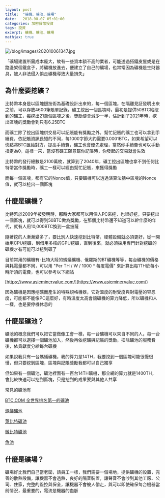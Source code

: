 ```yaml
---
layout: post
title:  "礦機、礦池、礦場"
date:   2018-08-07 05:01:00
categories: 加密貨幣投資
tags: 投資
excerpt: 礦機、礦池、礦場
mathjax: true
---
```


![/blog/images/202010061347.jpg](/blog/images/202010061347.jpg)

「礦場建置所需成本龐大，故有一些資本額不高的業者，可能透過搭鐵皮屋或是在路邊架個鐵盒子，將礦機放進去，便建立了自己的礦場，也常常因為礦機是生財器具，被人非法侵入偷走礦機導致大量損失」

## 為什麼要挖礦？
比特幣本身是以區塊鏈技術為基礎設計出來的，每一個區塊，在隔離見証發明出來之前，可以存放4600筆賬單記錄，礦工挖出一個區塊時，最初是提供50BTC給挖到的礦工，每挖出21萬個區塊之後，獎勵便會減少一半，估計到了2021年時，挖出區塊的獎勵會到只有6.25BTC

而礦工除了挖出區塊供交易可以記賬能有獎勵之外，幫忙記賬的礦工也可以拿到手續費，依記賬資訊長短的不同，每1000字節大約需要0.0001BTC，如果希望可以快點將BTC匯給對方，提高手續費，礦工也會優先處理，當然你手續費也可以手動指定為0，這樣一來，當沒有礦工願意幫你記賬時，你發起的交易就會失效

比特幣的發行總數是2100萬枚，就算到了2040年，礦工挖出區塊也拿不到任何比特幣當作獎勵時，礦工一樣可以經由幫忙記賬，來獲得獎勵

而每一個區塊，都有它的Nonce值，只要礦機可以透過演算法猜中區塊的Nonce值，就可以挖出一個區塊

## 什麼是礦機？
比特幣於2009年被發明時，那時大家都可以用個人PC來挖，也很好挖，只要挖出一個區塊，就可以得到50BTC做為獎勵，在那個比特幣還不知道可以幹什麼的年代，就有人用10,000BTC換到一盒披薩

隨著挖的人漸漸變多了，要比別人快速挖到比特幣，硬體設備就必須更好，從一開始用CPU挖礦，到借用多核的GPU挖礦，直到後來，就必須採用專門針對挖礦的礦機才有可能可以挖到礦了

目前常用的礦機有-比特大陸的螞蟻礦機、俄羅斯的BT礦機等等，每台礦機的價格與耗電量都不同，可以用 "Per TH / W / 1000 * 每度電價" 來計算出每1TH於每小時所須的電費，也可以參考以下網站

[https://www.asicminervalue.com/](https://www.asicminervalue.com/)

因為礦機是因應挖礦而產生的特殊規格機器，它對溫度的耐受度與對電壓的容忍度，可能都不能像PC這麼好，有時溫度太高會讓礦機的算力降低，所以礦機和人一樣，也是要停機休息的

## 什麼是礦池？
礦池的概念我們可以把它當做像工會一樣，每一台礦機可以來自不同的人，每一台礦機都可以選擇一個礦池加入，然後再依挖礦與記賬的獎勵，扣除礦池的服務費後，依貢獻度分給每台礦機

如果說我只有一台螞蟻礦機，我的算力是14TH，我要挖到一個區塊可能很慢很慢，但只要挖到區塊，區塊與記賬獎勵我都可以自己獨享

但如果有一個礦池，礦池裡面有一百台14TH礦機，那全網的算力就是1400TH，會比較快速可以挖到區塊，只是挖到的成果要與其他人共享

常見的礦池有

[BTC.COM 全世界排名第一的礦池](https://btc.com/)

[螞蟻礦池](https://www.antpool.com/)

[萊比特礦池](http://www.btc.top/)

[微比特礦池](https://www.viabtc.com/)

[魚池](https://www.f2pool.com/)

## 什麼是礦場？
礦場好比我們自己當老闆，請員工一樣，我們需要一個場地，提供礦機的設置，完善的散熱設備，讓機器不會過熱，良好的隔音裝置，讓聲音不會吵到其他工廠、公司、住家，完整的監控與保全，讓機器不會被人偷走，與可以即使確保每台機器當前情況，最重要的，電流是機器的血脈
